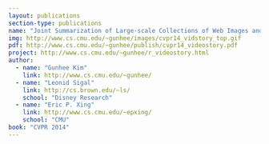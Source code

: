 ```yaml
---
layout: publications
section-type: publications
name: "Joint Summarization of Large-scale Collections of Web Images and Videos for Storyline Reconstruction"
img: http://www.cs.cmu.edu/~gunhee/images/cvpr14_vidstory_top.gif
pdf: http://www.cs.cmu.edu/~gunhee/publish/cvpr14_videostory.pdf
project: http://www.cs.cmu.edu/~gunhee/r_videostory.html
author:
  - name: "Gunhee Kim"
    link: http://www.cs.cmu.edu/~gunhee/
  - name: "Leonid Sigal"
    link: http://cs.brown.edu/~ls/
    school: "Disney Research"
  - name: "Eric P. Xing"
    link: http://www.cs.cmu.edu/~epxing/
    school: "CMU"
book: "CVPR 2014"
---
```

